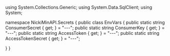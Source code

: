 using System.Collections.Generic;
using System.Data.SqlClient;
using System;

namespace NickiMinAPI.Secrets
{
  public class EnvVars
  {
    public static string ConsumerSecret { get; } = "---";
    public static string ConsumerKey { get; } = "---";
    public static string AccessToken { get; } = "---";
    public static string AccessTokenSecret { get; } = "---";

  }
}
